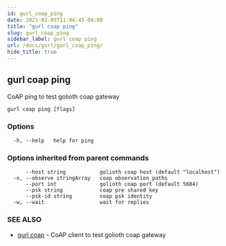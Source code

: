 ```yaml
---
id: gurl_coap_ping
date: 2021-02-05T11:04:45-04:00
title: "gurl coap ping"
slug: gurl_coap_ping
sidebar_label: gurl coap ping
url: /docs/gurl/gurl_coap_ping/
hide_title: true
---
```

## gurl coap ping

CoAP ping to test golioth coap gateway

```
gurl coap ping [flags]
```

### Options

```
  -h, --help   help for ping
```

### Options inherited from parent commands

```
      --host string           golioth coap host (default "localhost")
  -o, --observe stringArray   coap observation paths
      --port int              golioth coap port (default 5684)
      --psk string            coap pre shared key
      --psk-id string         coap psk identity
  -w, --wait                  wait for replies
```

### SEE ALSO

* [gurl coap](/docs/gurl/gurl_coap/)	 - CoAP client to test golioth coap gateway

